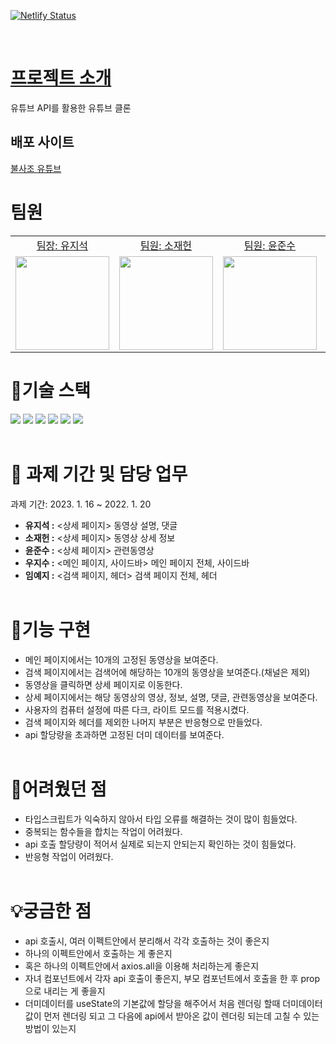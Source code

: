 [![Netlify Status](https://api.netlify.com/api/v1/badges/170bfd9e-858c-41d4-bf11-1a47f894d3a8/deploy-status)](https://app.netlify.com/sites/bulsazotube-dev/deploys)

<br />

# [프로젝트 소개](https://docs.google.com/document/d/1vHlO8lgIo1oXBYiecpE8TbG2tHnr3Hmv25UxK_7a5_g/edit#)

유튜브 API를 활용한 유튜브 클론

## 배포 사이트

[불사조 유튜브](https://bulsazotube.netlify.app/)

# 팀원

<table>
  <tbody>
  <tr>
  <td align="center"><a href="https://github.com/yujiseok">팀장: 유지석</a></td>
  <td align="center"><a href="https://github.com/Jaeheon-So">팀원: 소재헌</a></td>
  <td align="center"><a href="https://github.com/hoheesu">팀원: 윤준수</a></td>
  <td align="center"><a href="https://github.com/jisooround">팀원: 우지수</a></td>
  <td align="center"><a href="https://github.com/1myeji">팀원: 임예지</a></td>
  </tr>
  <tr>
  <td align="center"><a href="https://github.com/yujiseok"><img src="https://avatars.githubusercontent.com/u/83855636?s=64&v=4" width="150px;" style="max-width: 100%;"/></a></td>
  <td align="center"><a href="https://github.com/Jaeheon-So"><img src="https://avatars.githubusercontent.com/u/79908684?v=4" width="150px;" style="max-width: 100%;"/></a></td>
  <td align="center"><a href="https://github.com/hoheesu"><img src="https://avatars.githubusercontent.com/u/99115509?s=64&v=4" width="150px;" style="max-width: 100%;"/></a></td>
  <td align="center"><a href="https://github.com/jisooround"><img src="https://avatars.githubusercontent.com/u/110647022?s=64&v=4" width="150px;" style="max-width: 100%;"/></a></td>
   <td align="center"><a href="https://github.com/1myeji"><img src="https://avatars.githubusercontent.com/u/106291546?s=64&v=4" width="150px;" style="max-width: 100%;"/></a></td>
  </tr>
  <tr>
  </tr>
  </tbody>
</table>

# 🔨기술 스택

<img src="https://img.shields.io/badge/React-61DAFB?style=for-the-badge&logo=React&logoColor=black">
<img src="https://img.shields.io/badge/vite-646CFF?style=for-the-badge&logo=vite&logoColor=white">
<img src="https://img.shields.io/badge/typescript-3178C6?style=for-the-badge&logo=typescript&logoColor=white">
<img src="https://img.shields.io/badge/Axios-5A29E4?style=for-the-badge&logo=Axios&logoColor=white">
<img src="https://img.shields.io/badge/styledcomponents-DB7093?style=for-the-badge&logo=styled-components&logoColor=white">
<img src="https://img.shields.io/badge/reactrouter-CA4245?style=for-the-badge&logo=reactrouter&logoColor=white"><br /><br />

# 📆 과제 기간 및 담당 업무

과제 기간: 2023. 1. 16 ~ 2022. 1. 20 <br />

- <b>유지석 :</b> <상세 페이지> 동영상 설명, 댓글<br/>
- <b>소재헌 :</b> <상세 페이지> 동영상 상세 정보 <br />
- <b>윤준수 :</b> <상세 페이지> 관련동영상<br />
- <b>우지수 :</b> <메인 페이지, 사이드바> 메인 페이지 전체, 사이드바<br />
- <b>임예지 :</b> <검색 페이지, 헤더> 검색 페이지 전체, 헤더
  <br/><br/>

# 🎈기능 구현

- 메인 페이지에서는 10개의 고정된 동영상을 보여준다.
- 검색 페이지에서는 검색어에 해당하는 10개의 동영상을 보여준다.(채널은 제외)
- 동영상을 클릭하면 상세 페이지로 이동한다.
- 상세 페이지에서는 해당 동영상의 영상, 정보, 설명, 댓글, 관련동영상을 보여준다.
- 사용자의 컴퓨터 설정에 따른 다크, 라이트 모드를 적용시켰다.
- 검색 페이지와 헤더를 제외한 나머지 부분은 반응형으로 만들었다.
- api 할당량을 초과하면 고정된 더미 데이터를 보여준다.
  <br/><br/>

# 🔔어려웠던 점

- 타입스크립트가 익숙하지 않아서 타입 오류를 해결하는 것이 많이 힘들었다.
- 중복되는 함수들을 합치는 작업이 어려웠다.
- api 호출 할당량이 적어서 실제로 되는지 안되는지 확인하는 것이 힘들었다.
- 반응형 작업이 어려웠다.
  <br/><br/>

# 💡궁금한 점

- api 호출시, 여러 이펙트안에서 분리해서 각각 호출하는 것이 좋은지
- 하나의 이펙트안에서 호출하는 게 좋은지
- 혹은 하나의 이펙트안에서 axios.all을 이용해 처리하는게 좋은지
- 자녀 컴포넌트에서 각자 api 호출이 좋은지, 부모 컴포넌트에서 호출을 한 후 prop으로 내리는 게 좋을지
- 더미데이터를 useState의 기본값에 할당을 해주어서 처음 렌더링 할때 더미데이터 값이 먼저 렌더링 되고 그 다음에 api에서 받아온 값이 렌더링 되는데 고칠 수 있는 방법이 있는지
